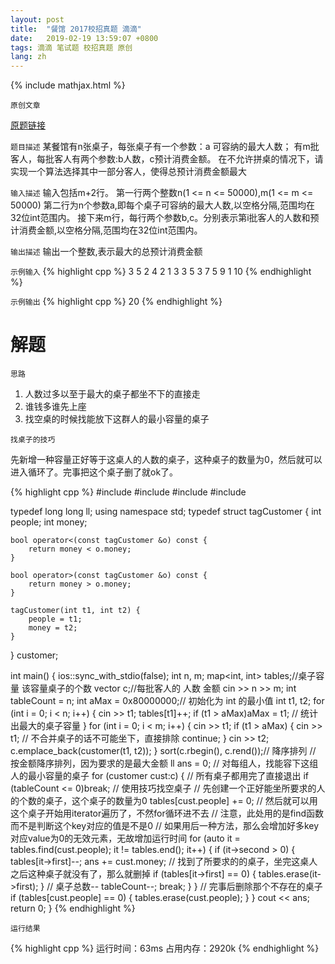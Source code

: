 ```yaml
---
layout: post
title:  "餐馆 2017校招真题 滴滴"
date:   2019-02-19 13:59:07 +0800
tags: 滴滴 笔试题 校招真题 原创
lang: zh
---
```


<!--引用数学表达式js脚本-->
{% include mathjax.html %}

`原创文章`

[原题链接](https://www.nowcoder.com/practice/d2cced737eb54a3aa550f53bb3cc19d0)

`题目描述`
某餐馆有n张桌子，每张桌子有一个参数：a 可容纳的最大人数； 有m批客人，每批客人有两个参数:b人数，c预计消费金额。 在不允许拼桌的情况下，请实现一个算法选择其中一部分客人，使得总预计消费金额最大

`输入描述`
输入包括m+2行。 第一行两个整数n(1 <= n <= 50000),m(1 <= m <= 50000) 第二行为n个参数a,即每个桌子可容纳的最大人数,以空格分隔,范围均在32位int范围内。 接下来m行，每行两个参数b,c。分别表示第i批客人的人数和预计消费金额,以空格分隔,范围均在32位int范围内。

`输出描述`
输出一个整数,表示最大的总预计消费金额

`示例输入`
{% highlight cpp %}
3 5
2 4 2
1 3
3 5
3 7
5 9
1 10
{% endhighlight %}

`示例输出`
{% highlight cpp %}
20
{% endhighlight %}

解题
=

`思路`

1. 人数过多以至于最大的桌子都坐不下的直接走
2. 谁钱多谁先上座
3. 找空桌的时候找能放下这群人的最小容量的桌子

`找桌子的技巧`

先新增一种容量正好等于这桌人的人数的桌子，这种桌子的数量为0，然后就可以进入循环了。完事把这个桌子删了就ok了。

{% highlight cpp %}
#include<iostream>
#include<map>
#include<vector>
#include<algorithm>

typedef long long ll;
using namespace std;
typedef struct tagCustomer {
    int people;
    int money;

    bool operator<(const tagCustomer &o) const {
        return money < o.money;
    }

    bool operator>(const tagCustomer &o) const {
        return money > o.money;
    }

    tagCustomer(int t1, int t2) {
        people = t1;
        money = t2;
    }
} customer;

int main() {
    ios::sync_with_stdio(false);
    int n, m;
    map<int, int> tables;//桌子容量 该容量桌子的个数
    vector<customer> c;//每批客人的 人数 金额
    cin >> n >> m;
    int tableCount = n;
    int aMax = 0x80000000;// 初始化为 int 的最小值
    int t1, t2;
    for (int i = 0; i < n; i++) {
        cin >> t1;
        tables[t1]++;
        if (t1 > aMax)aMax = t1;
        // 统计出最大的桌子容量
    }
    for (int i = 0; i < m; i++) {
        cin >> t1;
        if (t1 > aMax) {
            cin >> t1;
            // 不合并桌子的话不可能坐下，直接排除
            continue;
        }
        cin >> t2;
        c.emplace_back(customer(t1, t2));
    }
    sort(c.rbegin(), c.rend());// 降序排列
    // 按金额降序排列，因为要求的是最大金额
    ll ans = 0;
    // 对每组人，找能容下这组人的最小容量的桌子
    for (customer cust:c) {
        // 所有桌子都用完了直接退出
        if (tableCount <= 0)break;
        // 使用技巧找空桌子
        // 先创建一个正好能坐所要求的人的个数的桌子，这个桌子的数量为0
        tables[cust.people] += 0;
        // 然后就可以用这个桌子开始用iterator遍历了，不然for循环进不去
        // 注意，此处用的是find函数而不是判断这个key对应的值是不是0
        // 如果用后一种方法，那么会增加好多key对应value为0的无效元素，无故增加运行时间
        for (auto it = tables.find(cust.people); it != tables.end(); it++) {
            if (it->second > 0) {
                tables[it->first]--;
                ans += cust.money;
                // 找到了所要求的的桌子，坐完这桌人之后这种桌子就没有了，那么就删掉
                if (tables[it->first] == 0) {
                    tables.erase(it->first);
                }
                // 桌子总数--
                tableCount--;
                break;
            }
        }
        // 完事后删除那个不存在的桌子
        if (tables[cust.people] == 0) {
            tables.erase(cust.people);
        }
    }
    cout << ans;
    return 0;
}
{% endhighlight %}

`运行结果`

{% highlight cpp %}
运行时间：63ms
占用内存：2920k
{% endhighlight %}


